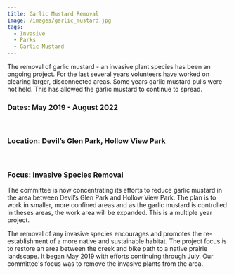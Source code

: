 ```yaml
---
title: Garlic Mustard Removal
image: /images/garlic_mustard.jpg
tags:
  - Invasive
  - Parks
  - Garlic Mustard
---
```

The removal of garlic mustard - an invasive plant species has been an ongoing project. For the last several years volunteers have worked on clearing larger, disconnected areas. Some years garlic mustard pulls were not held. This has allowed the garlic mustard to continue to spread.

### Dates: May 2019 - August 2022

 

### Location: Devil’s Glen Park, Hollow View Park

 

### Focus: Invasive Species Removal

The committee is now concentrating its efforts to reduce garlic mustard in the area between Devil’s Glen Park and Hollow View Park. The plan is to work in smaller, more confined areas and as the garlic mustard is controlled in theses areas, the work area will be expanded. This is a multiple year project.

The removal of any invasive species encourages and promotes the re-establishment of a more native and sustainable habitat. The project focus is to restore an area between the creek and bike path to a native prairie landscape. It began May 2019 with efforts continuing through July. Our committee's focus was to remove the invasive plants from the area.